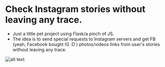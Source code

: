 # Check Instagram stories without leaving any trace.

- Just a little pet project using Flask/a pinch of JS.
- The idea is to send special requests to Instagram servers and get FB (yeah, Facebook bought IG :D ) photos/videos links from user's stories without leaving any trace. 

![alt text](https://github.com/shredsgang/anonstory_flask/blob/master/static/1.png)
